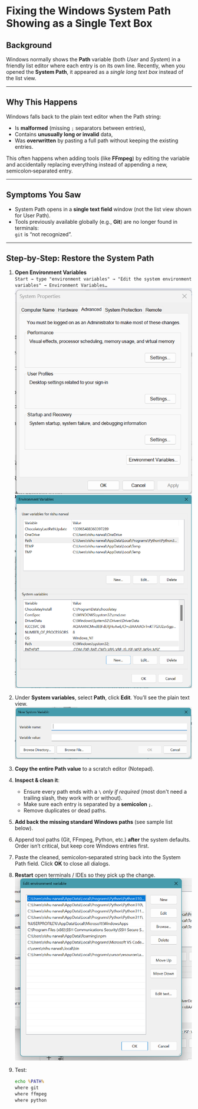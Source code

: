 # Fixing the Windows System Path Showing as a Single Text Box

## Background
Windows normally shows the **Path** variable (both *User* and *System*) in a friendly list editor where each entry is on its own line. Recently, when you opened the **System Path**, it appeared as a *single long text box* instead of the list view.

---

## Why This Happens
Windows falls back to the plain text editor when the Path string:
- Is **malformed** (missing `;` separators between entries),
- Contains **unusually long or invalid** data,
- Was **overwritten** by pasting a full path without keeping the existing entries.

This often happens when adding tools (like **FFmpeg**) by editing the variable and accidentally replacing everything instead of appending a new, semicolon‑separated entry.

---

## Symptoms You Saw
- System Path opens in a **single text field** window (not the list view shown for User Path).
- Tools previously available globally (e.g., **Git**) are no longer found in terminals:  
  `git` is “not recognized”.

---

## Step‑by‑Step: Restore the System Path

1. **Open Environment Variables**  
   `Start → type "environment variables" → "Edit the system environment variables" → Environment Variables…`
   ![](https://github.com/RaunakNarwal735/Common_Errors/blob/main/Windows/Images/Screenshot%202025-07-17%20000416.png)
   ![](https://github.com/RaunakNarwal735/Common_Errors/blob/main/Windows/Images/Screenshot%202025-07-17%20000409.png)
2. Under **System variables**, select **Path**, click **Edit**. You’ll see the plain text view.
    ![](https://github.com/RaunakNarwal735/Common_Errors/blob/main/Windows/Images/Screenshot%202025-07-17%20000354.png)
3. **Copy the entire Path value** to a scratch editor (Notepad).

4. **Inspect & clean it**:
   - Ensure every path ends with a `\` *only if required* (most don't need a trailing slash, they work with or without).
   - Make sure each entry is separated by a **semicolon `;`**.
   - Remove duplicates or dead paths.

5. **Add back the missing standard Windows paths** (see sample list below).

6. Append tool paths (Git, FFmpeg, Python, etc.) **after** the system defaults. Order isn’t critical, but keep core Windows entries first.

7. Paste the cleaned, semicolon‑separated string back into the System Path field. Click **OK** to close all dialogs.
  
8. **Restart** open terminals / IDEs so they pick up the change.
  ![](https://github.com/RaunakNarwal735/Common_Errors/blob/main/Windows/Images/Screenshot%202025-07-16%20235923.png)
9. Test:
   ```bat
   echo %PATH%
   where git
   where ffmpeg
   where python
